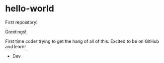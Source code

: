 # hello-world
First repository!

Greetings!

First time coder trying to get the hang of all of this.
Excited to be on GitHub and learn!

- Dev
